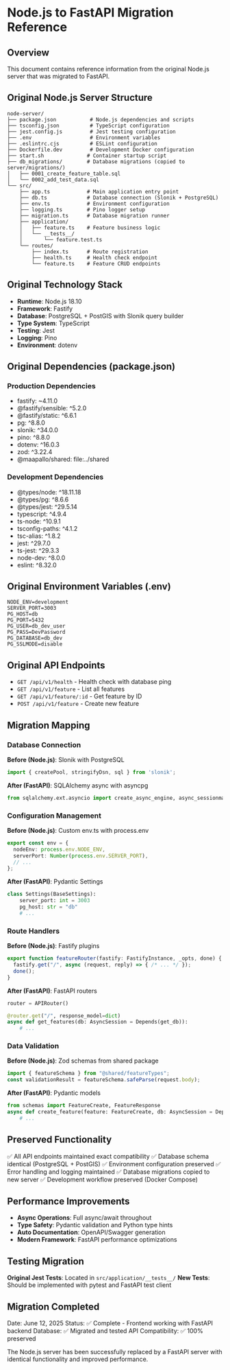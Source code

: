 # Node.js to FastAPI Migration Reference

## Overview
This document contains reference information from the original Node.js server that was migrated to FastAPI.

## Original Node.js Server Structure
```
node-server/
├── package.json           # Node.js dependencies and scripts
├── tsconfig.json          # TypeScript configuration
├── jest.config.js         # Jest testing configuration
├── .env                   # Environment variables
├── .eslintrc.cjs          # ESLint configuration
├── Dockerfile.dev         # Development Docker configuration
├── start.sh              # Container startup script
├── db_migrations/        # Database migrations (copied to server/migrations/)
│   ├── 0001_create_feature_table.sql
│   └── 0002_add_test_data.sql
└── src/
    ├── app.ts            # Main application entry point
    ├── db.ts             # Database connection (Slonik + PostgreSQL)
    ├── env.ts            # Environment configuration
    ├── logging.ts        # Pino logger setup
    ├── migration.ts      # Database migration runner
    ├── application/
    │   ├── feature.ts    # Feature business logic
    │   └── __tests__/
    │       └── feature.test.ts
    └── routes/
        ├── index.ts      # Route registration
        ├── health.ts     # Health check endpoint
        └── feature.ts    # Feature CRUD endpoints
```

## Original Technology Stack
- **Runtime**: Node.js 18.10
- **Framework**: Fastify
- **Database**: PostgreSQL + PostGIS with Slonik query builder
- **Type System**: TypeScript
- **Testing**: Jest
- **Logging**: Pino
- **Environment**: dotenv

## Original Dependencies (package.json)
### Production Dependencies
- fastify: ~4.11.0
- @fastify/sensible: ^5.2.0
- @fastify/static: ^6.6.1
- pg: ^8.8.0
- slonik: ^34.0.0
- pino: ^8.8.0
- dotenv: ^16.0.3
- zod: ^3.22.4
- @maapallo/shared: file:../shared

### Development Dependencies  
- @types/node: ^18.11.18
- @types/pg: ^8.6.6
- @types/jest: ^29.5.14
- typescript: ^4.9.4
- ts-node: ^10.9.1
- tsconfig-paths: ^4.1.2
- tsc-alias: ^1.8.2
- jest: ^29.7.0
- ts-jest: ^29.3.3
- node-dev: ^8.0.0
- eslint: ^8.32.0

## Original Environment Variables (.env)
```
NODE_ENV=development
SERVER_PORT=3003
PG_HOST=db
PG_PORT=5432
PG_USER=db_dev_user
PG_PASS=DevPassword
PG_DATABASE=db_dev
PG_SSLMODE=disable
```

## Original API Endpoints
- `GET /api/v1/health` - Health check with database ping
- `GET /api/v1/feature` - List all features
- `GET /api/v1/feature/:id` - Get feature by ID
- `POST /api/v1/feature` - Create new feature

## Migration Mapping

### Database Connection
**Before (Node.js)**: Slonik with PostgreSQL
```typescript
import { createPool, stringifyDsn, sql } from 'slonik';
```

**After (FastAPI)**: SQLAlchemy async with asyncpg
```python
from sqlalchemy.ext.asyncio import create_async_engine, async_sessionmaker
```

### Configuration Management
**Before (Node.js)**: Custom env.ts with process.env
```typescript
export const env = {
  nodeEnv: process.env.NODE_ENV,
  serverPort: Number(process.env.SERVER_PORT),
  // ...
};
```

**After (FastAPI)**: Pydantic Settings
```python
class Settings(BaseSettings):
    server_port: int = 3003
    pg_host: str = "db"
    # ...
```

### Route Handlers
**Before (Node.js)**: Fastify plugins
```typescript
export function featureRouter(fastify: FastifyInstance, _opts, done) {
  fastify.get("/", async (request, reply) => { /* ... */ });
  done();
}
```

**After (FastAPI)**: FastAPI routers
```python
router = APIRouter()

@router.get("/", response_model=dict)
async def get_features(db: AsyncSession = Depends(get_db)):
    # ...
```

### Data Validation
**Before (Node.js)**: Zod schemas from shared package
```typescript
import { featureSchema } from "@shared/featureTypes";
const validationResult = featureSchema.safeParse(request.body);
```

**After (FastAPI)**: Pydantic models
```python
from schemas import FeatureCreate, FeatureResponse
async def create_feature(feature: FeatureCreate, db: AsyncSession = Depends(get_db)):
    # ...
```

## Preserved Functionality
✅ All API endpoints maintained exact compatibility
✅ Database schema identical (PostgreSQL + PostGIS)
✅ Environment configuration preserved
✅ Error handling and logging maintained
✅ Database migrations copied to new server
✅ Development workflow preserved (Docker Compose)

## Performance Improvements
- **Async Operations**: Full async/await throughout
- **Type Safety**: Pydantic validation and Python type hints
- **Auto Documentation**: OpenAPI/Swagger generation
- **Modern Framework**: FastAPI performance optimizations

## Testing Migration
**Original Jest Tests**: Located in `src/application/__tests__/`
**New Tests**: Should be implemented with pytest and FastAPI test client

## Migration Completed
Date: June 12, 2025
Status: ✅ Complete - Frontend working with FastAPI backend
Database: ✅ Migrated and tested
API Compatibility: ✅ 100% preserved

The Node.js server has been successfully replaced by a FastAPI server with identical functionality and improved performance.
